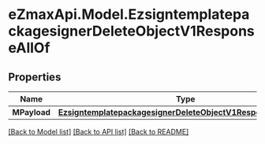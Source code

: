 
# eZmaxApi.Model.EzsigntemplatepackagesignerDeleteObjectV1ResponseAllOf

## Properties

Name | Type | Description | Notes
------------ | ------------- | ------------- | -------------
**MPayload** | [**EzsigntemplatepackagesignerDeleteObjectV1ResponseMPayload**](EzsigntemplatepackagesignerDeleteObjectV1ResponseMPayload.md) |  | 

[[Back to Model list]](../README.md#documentation-for-models)
[[Back to API list]](../README.md#documentation-for-api-endpoints)
[[Back to README]](../README.md)

